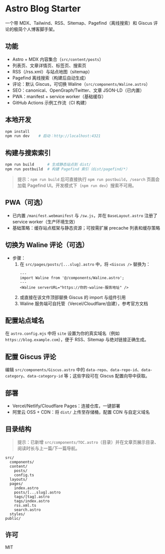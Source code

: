 # Astro Blog Starter

一个带 MDX、Tailwind、RSS、Sitemap、Pagefind（离线搜索）和 Giscus 评论的极简个人博客脚手架。

## 功能
- Astro + MDX 内容集合（`src/content/posts`）
- 列表页、文章详情页、标签页、搜索页
- RSS（/rss.xml）与站点地图（sitemap）
- Pagefind 离线搜索（构建后自动生成）
- 评论：默认 Giscus，可切换 Waline（`src/components/Waline.astro`）
- SEO：canonical、OpenGraph/Twitter、文章 JSON-LD（已内置）
- PWA：manifest + service worker（基础缓存）
- GitHub Actions 示例工作流（CI 构建）

## 本地开发
```bash
npm install
npm run dev    # 启动：http://localhost:4321
```

## 构建与搜索索引
```bash
npm run build      # 生成静态站点到 dist/
npm run postbuild  # 构建 Pagefind 索引（dist/pagefind/*）
```
> 提示：`npm run build` 后可直接执行 `npm run postbuild`，`/search` 页面会加载 Pagefind UI。开发模式下（`npm run dev`）搜索不可用。

## PWA（可选）
- 已内置 `/manifest.webmanifest` 与 `/sw.js`，并在 `BaseLayout.astro` 注册了 service worker（生产环境生效）
- 基础策略：缓存站点框架与静态资源；可按需扩展 precache 列表和缓存策略

## 切换为 Waline 评论（可选）
- 步骤：
  1. 在 `src/pages/posts/[...slug].astro` 中，将 `<Giscus />` 替换为：
     ```astro
     ---
     import Waline from '@/components/Waline.astro';
     ---
     <Waline serverURL="https://你的-waline-服务地址" />
     ```
  2. 或直接在该文件顶部替换 Giscus 的 import 与组件引用
  3. Waline 服务端可自托管（Vercel/Cloudflare/自建），参考官方文档

## 配置站点域名
在 `astro.config.mjs` 中将 `site` 设置为你的真实域名（例如 `https://blog.example.com`），便于 RSS、Sitemap 与绝对链接正确生成。

## 配置 Giscus 评论
编辑 `src/components/Giscus.astro` 中的 `data-repo`、`data-repo-id`、`data-category`、`data-category-id` 等；这些字段可在 Giscus 配置向导中获取。

## 部署
- Vercel/Netlify/Cloudflare Pages：连接仓库，一键部署
- 阿里云 OSS + CDN：将 `dist/` 上传至存储桶，配置 CDN 与自定义域名

## 目录结构

> 提示：已新增 `src/components/TOC.astro`（目录）并在文章页展示目录、阅读时长与上一篇/下一篇导航。
```
src/
  components/
  content/
    posts/
    config.ts
  layouts/
  pages/
    index.astro
    posts/[...slug].astro
    tags/[tag].astro
    tags/index.astro
    rss.xml.ts
    search.astro
  styles/
public/
```

## 许可
MIT
